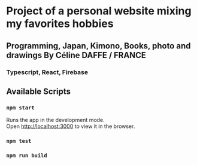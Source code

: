 
# Project of a personal website mixing my favorites hobbies

## Programming, Japan, Kimono, Books, photo and drawings By Céline DAFFE / FRANCE

### Typescript, React, Firebase

## Available Scripts
### `npm start`
Runs the app in the development mode.<br>
Open [http://localhost:3000](http://localhost:3000) to view it in the browser.
### `npm test`
### `npm run build`

